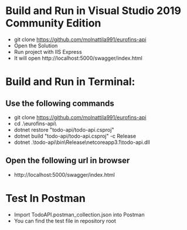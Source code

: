 # Build and Run in Visual Studio 2019 Community Edition
- git clone https://github.com/molnattila991/eurofins-api
- Open the Solution
- Run project with IIS Express
- It will open http://localhost:5000/swagger/index.html

# Build and Run in Terminal:
## Use the following commands
- git clone https://github.com/molnattila991/eurofins-api
- cd .\eurofins-api\
- dotnet restore "todo-api/todo-api.csproj"
- dotnet build "todo-api/todo-api.csproj" -c Release
- dotnet .\todo-api\bin\Release\netcoreapp3.1\todo-api.dll

## Open the following url in browser
- http://localhost:5000/swagger/index.html

# Test In Postman
- Import TodoAPI.postman_collection.json into Postman
- You can find the test file in repository root
